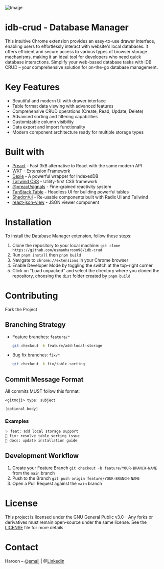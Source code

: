 ![Image](https://github.com/user-attachments/assets/0f664f1f-25d9-421d-be71-5f0a119a4005)

# idb-crud - Database Manager

This intuitive Chrome extension provides an easy-to-use drawer interface, enabling users to
effortlessly interact with website's local databases. It offers efficient and secure access to
various types of browser storage mechanisms, making it an ideal tool for developers who need quick
database interactions. Simplify your web-based database tasks with IDB CRUD – your comprehensive
solution for on-the-go database management.

# Key Features

- Beautiful and modern UI with drawer interface
- Table format data viewing with advanced features
- Comprehensive CRUD operations (Create, Read, Update, Delete)
- Advanced sorting and filtering capabilities
- Customizable column visibility
- Data export and import functionality
- Modern component architecture ready for multiple storage types

# Built with

- [Preact](https://preactjs.com/) - Fast 3kB alternative to React with the same modern API
- [WXT](https://wxt.dev/) - Extension Framework
- [Dexie](https://dexie.org/) - A powerful wrapper for IndexedDB
- [Tailwind CSS](https://tailwindcss.com/) - Utility-first CSS framework
- [@preact/signals](https://preactjs.com/guide/v10/signals/) - Fine-grained reactivity system
- [TanStack Table](https://tanstack.com/table/) - Headless UI for building powerful tables
- [Shadcn/ui](https://ui.shadcn.com/) - Re-usable components built with Radix UI and Tailwind
- [react-json-view](https://github.com/mac-s-g/react-json-view) - JSON viewer component

# Installation

To install the Database Manager extension, follow these steps:

1. Clone the repository to your local machine: `git clone https://github.com/usmanharoon98/idb-crud`
2. Run `pnpm install` then `pnpm build`
3. Navigate to `chrome://extensions` in your Chrome browser
4. Enable Developer Mode by toggling the switch at the top-right corner
5. Click on "Load unpacked" and select the directory where you cloned the repository, choosing the
   `dist` folder created by `pnpm build`

# Contributing

Fork the Project

## Branching Strategy

- Feature branches: `feature/*`
  ```bash
  git checkout -b feature/add-local-storage
  ```
- Bug fix branches: `fix/*`
  ```bash
  git checkout -b fix/table-sorting
  ```

## Commit Message Format

All commits MUST follow this format:

```
<gitmoji> type: subject

[optional body]
```

### Examples

```bash
✨ feat: add local storage support
🐛 fix: resolve table sorting issue
📝 docs: update installation guide
```

## Development Workflow

1. Create your Feature Branch `git checkout -b feature/YOUR-BRANCH-NAME` from the `main` branch
2. Push to the Branch `git push origin feature/YOUR-BRANCH-NAME`
3. Open a Pull Request against the `main` branch

# License

This project is licensed under the GNU General Public v3.0 - Any forks or derivatives must remain
open-source under the same license. See the [LICENSE](LICENSE) file for more details.

# Contact

Haroon – @[email](mailto:<haroonusman00@gmail.com>) |
@[Linkedin](https://www.linkedin.com/in/haroonwaves/)
